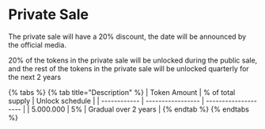 # Private Sale

The private sale will have a 20% discount, the date will be announced by the official media.

20% of the tokens in the private sale will be unlocked during the public sale, and the rest of the tokens in the private sale will be unlocked quarterly for the next 2 years

{% tabs %}
{% tab title="Description" %}
| Token Amount | % of total supply | Unlock schedule      |
| ------------ | ----------------- | -------------------- |
| 5.000.000    | 5%                | Gradual over 2 years |
{% endtab %}
{% endtabs %}
